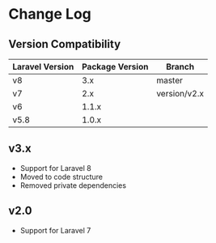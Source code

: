 # Change Log

## Version Compatibility

| Laravel Version   | Package Version   | Branch           |
| ----------------- | ----------------- | ---------------- |
| v8                | 3.x               | master           |
| v7                | 2.x               | version/v2.x     |
| v6                | 1.1.x             |                  | 
| v5.8              | 1.0.x             |                  | 

## v3.x
- Support for Laravel 8
- Moved to code structure
- Removed private dependencies

## v2.0
- Support for Laravel 7
